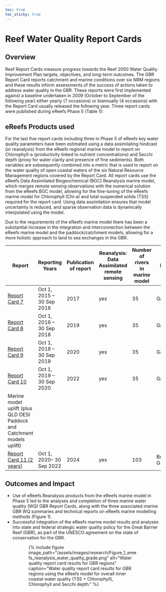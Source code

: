 ```yaml
---
toc: true
toc_sticky: true
---
```


# Reef Water Quality Report Cards 

## Overview
Reef Report Cards measure progress towards the Reef 2050 Water Quality Improvement Plan targets, objectives, and long-term outcomes. The GBR Report Card reports catchment and marine conditions over six NRM regions and these results inform assessments of the success of actions taken to address water quality in the GBR. These reports were first implemented against a baseline undertaken in 2009 (October to September of the following year) either yearly (7 occasions) or biannually (4 occasions) with the Report Card usually released the following year. Three report cards were published during eReefs Phase 5 (Table 1):

## eReefs Products used
For the last five report cards including three in Phase 5 of eReefs key water quality parameters have been estimated using a data assimilating hindcast (or reanalysis) from the eReefs regional marine model to report on Chlorophyll-a (productivity linked to nutrient concentrations) and Secchi depth (proxy for water clarity and presence of fine sediments).  Both variables are subsequently combined into a metric that is used to report on the water quality of open coastal waters of the six Natural Resource Management regions covered by the Report Card. All report cards use the eReefs Data Assimilated Biogeochemical (BGC) Reanalysis marine model, which merges remote sensing observations with the numerical solution from the eReefs BGC model, allowing for the fine-tuning of the eReefs marine model for Chlorophyll (Chl-a) and total suspended solids (TSS) required for the report card. Using data assimilation ensures that model uncertainty is reduced, and sparse observation data is dynamically interpolated using the model.

Due to the requirements of the eReefs marine model there has been a substantial increase in the integration and interconnection between the eReefs marine model and the paddock/catchment models, allowing for a more holistic approach to land to sea exchanges in the GBR.

| Report | Reporting Years | Publication of report | Reanalysis: Data Assimilated remote sensing | Number of rivers in marine model | Flow | Nutrients and sediments
| ----------- | ----------- | ----------- | ----------- | ----------- | ----------- | ----------- |
| [Report Card 7](https://www.reefplan.qld.gov.au/tracking-progress/reef-report-card/2016) | Oct 1, 2015 – 30 Sep 2016 | 2017 | yes | 35 | Gauged | QLD DESI SOURCE |
| [Report Card 8](https://www.reefplan.qld.gov.au/tracking-progress/reef-report-card/2017-2018) | Oct 1, 2016 – 30 Sep 2018 | 2019 | yes | 35 | Gauged | QLD DESI SOURCE |
| [Report Card 9](https://www.reefplan.qld.gov.au/tracking-progress/reef-report-card/2019) | Oct 1, 2018 – 30 Sep 2019 | 2020 | yes | 35 | Gauged | QLD DESI SOURCE |
| [Report Card 10](https://www.reefplan.qld.gov.au/tracking-progress/reef-report-card/2020) | Oct 1, 2019 – 30 Sep 2020 | 2022 | yes | 35 | Gauged | QLD DESI SOURCE |
| Marine model uplift (plus QLD DESI Paddock and Catchment models uplift) |
| [Report Card 11 (2 years)](https://www.reefplan.qld.gov.au/tracking-progress/reef-report-card/2021-22) | Oct 1, 2020– 30 Sep 2022 | 2024 | yes | 103 | BoM G2G | QLD DESI SOURCE |

## Outcomes and Impact
- Use of eReefs Reanalysis products from the eReefs marine model in Phase 5 led to the analyses and completion of three marine water quality (WQ) GBR Report Cards, along with the three associated marine GBR WQ summaries and technical reports on eReefs marine modelling methods (Figure 1).
- Successful integration of the eReefs marine model results and analyses into state and federal strategic water quality policy for the Great Barrier Reef (GBR), as part of the UNESCO agreement on the state of conservation for the GBR.

<div style="max-width: 70%; margin: auto;">
{% include figure image_path="/assets/images/research/Figure_1_ereefs_reanalysis_water_quality_grade.png" alt="Water quality report card results for GBR regions" caption="Water quality report card results for GBR regions using the eReefs model for overall inner coastal water quality (TSS + Chlorophyll), Chlorophyll and Secchi depth." %}
</div>

